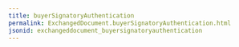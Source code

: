 ```yaml
---
title: buyerSignatoryAuthentication
permalink: ExchangedDocument.buyerSignatoryAuthentication.html
jsonid: exchangeddocument_buyersignatoryauthentication
---
```

